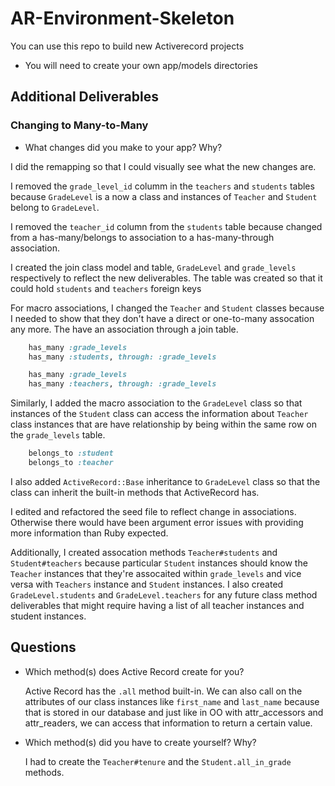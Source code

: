 # AR-Environment-Skeleton

You can use this repo to build new Activerecord projects

* You will need to create your own app/models directories

## Additional Deliverables
<!-- - A Student belongs to a Teacher -->
<!-- - Student#teacher should return the teacher that student belongs to
- Teacher#students should return a list of all the students that belong to this teacher -->

### Changing to Many-to-Many

<!-- - A Student has many Teachers through GradeLevel
- A Teacher has many Students through GradeLevel
You should have a complete seeds file  -->

* What changes did you make to your app? Why?

I did the remapping so that I could visually see what the new changes are.

I removed the `grade_level_id` columm in the `teachers` and `students` tables because `GradeLevel` is a now a class and instances of `Teacher` and `Student` belong to `GradeLevel`.

I removed the `teacher_id` column from the `students` table because changed from a has-many/belongs to association to a has-many-through association.

I created the join class model and table, `GradeLevel` and `grade_levels` respectively to reflect the new deliverables. The table was created so that it could hold `students` and `teachers` foreign keys

For macro associations, I changed the `Teacher` and `Student` classes because I needed to show that they don't have a direct or one-to-many assocation any more. The have an association through a join table.

```ruby
    has_many :grade_levels
    has_many :students, through: :grade_levels
```
``` ruby
    has_many :grade_levels
    has_many :teachers, through: :grade_levels
```
Similarly, I added the macro association to the `GradeLevel` class so that instances of the `Student` class can access the information about `Teacher` class instances that are have relationship by being within the same row on the `grade_levels` table.
``` ruby
    belongs_to :student
    belongs_to :teacher
```
I also added `ActiveRecord::Base` inheritance to `GradeLevel` class so that the class can inherit the built-in methods that ActiveRecord has. 

I edited and refactored the seed file to reflect change in associations. Otherwise there would have been argument error issues with providing more information than Ruby expected. 

Additionally, I created assocation methods `Teacher#students` and `Student#teachers` because particular `Student` instances should know the `Teacher` instances that they're assocaited within `grade_levels` and vice versa with `Teachers` instance and `Student` instances. I also created `GradeLevel.students` and `GradeLevel.teachers` for any future class method deliverables that might require having a list of all teacher instances and student instances.


## Questions

* Which method(s) does Active Record create for you?

    Active Record has the `.all` method built-in. We can also call on the attributes of our class instances like `first_name` and `last_name` because that is stored in our database and just like in OO with attr_accessors and attr_readers, we can access that information to return a certain value.

* Which method(s) did you have to create yourself? Why? 

    I had to create the `Teacher#tenure` and the `Student.all_in_grade` methods.


